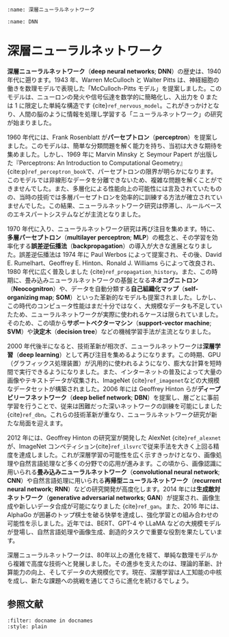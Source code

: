 ```{index} し 深層ニューラルネットワーク
:name: 深層ニューラルネットワーク
```

```{index} DNN
:name: DNN
```


# 深層ニューラルネットワーク


**深層ニューラルネットワーク**（**deep neural networks**; **DNN**）の歴史は、1940 年代に遡ります。1943 年、Warren McCulloch と Walter Pitts は、神経細胞の働きを数理モデルで表現した「McCulloch-Pitts モデル」を提案しました。このモデルは、ニューロンの発火や信号伝達を数学的に簡略化し、入出力を 0 または 1 に限定した単純な構造です {cite}`ref_nervous_model`。これがきっかけとなり、人間の脳のように情報を処理し学習する「ニューラルネットワーク」の研究が始まりました。

1960 年代には、Frank Rosenblatt が**パーセプトロン**（**perceptron**）を提案しました。このモデルは、簡単な分類問題を解く能力を持ち、当初は大きな期待を集めました。しかし、1969 年に Marvin Minsky と Seymour Papert が出版した『Perceptrons: An Introduction to Computational Geometry』{cite:p}`ref_perceptron_book`で、パーセプトロンの限界が明らかになります。このモデルでは非線形なデータを分離できないため、複雑な問題を解くことができませんでした。また、多層化による性能向上の可能性には言及されていたものの、当時の技術では多層パーセプトロンを効率的に訓練する方法が確立されていませんでした。この結果、ニューラルネットワーク研究は停滞し、ルールベースのエキスパートシステムなどが主流となりました。

1970 年代に入り、ニューラルネットワーク研究は再び注目を集めます。特に、**多層パーセプトロン**（**multilayer perceptron**; **MLP**）の概念と、その学習を効率化する**誤差逆伝播法**（**backpropagation**）の導入が大きな進展となりました。誤差逆伝播法は 1974 年に Paul Werbos によって提案され、その後、David E. Rumelhart、Geoffrey E. Hinton、Ronald J. Williams らによって改良され、1980 年代に広く普及しました {cite}`ref_propagation_history`。また、この時期に、畳み込みニューラルネットワークの基盤となる**ネオコグニトロン**（**Neocognitron**）や、データを自動分類する**自己組織化マップ**（**self-organizing map**; **SOM**）といった革新的なモデルも提案されました。しかし、この時代のコンピュータ性能はまだ十分ではなく、大規模なデータも不足していたため、ニューラルネットワークが実際に使われるケースは限られていました。そのため、この頃から**サポートベクターマシン**（**support-vector machine**; **SVM**）や**決定木**（**decision tree**）などの機械学習手法が主流となりました。

2000 年代後半になると、技術革新が相次ぎ、ニューラルネットワークは**深層学習**（**deep learning**）として再び注目を集めるようになります。この時期、GPU（グラフィックス処理装置）が汎用的に使われるようになり、膨大な計算を短時間で実行できるようになりました。また、インターネットの普及によって大量の画像やテキストデータが収集され、ImageNet {cite}`ref_imagenet`などの大規模なデータセットが構築されました。2006 年には Geoffrey Hinton らが**ディープビリーフネットワーク**（**deep belief network**; **DBN**）を提案し、層ごとに事前学習を行うことで、従来は困難だった深いネットワークの訓練を可能にしました{cite}`ref_dbn`。これらの技術革新が重なり、ニューラルネットワーク研究が新たな局面を迎えます。

2012 年には、Geoffrey Hinton の研究室が開発した AlexNet {cite}`ref_alexnet` が、ImageNet コンペティション{cite}`ref_ilsvrc`で従来手法を大きく上回る精度を達成しました。これが深層学習の可能性を広く示すきっかけとなり、画像処理や自然言語処理など多くの分野での応用が進みます。この頃から、画像認識に用いられる**畳み込みニューラルネットワーク**（**convolutional neural network**; **CNN**）や自然言語処理に用いられる**再帰型ニューラルネットワーク**（**recurrent neural network**; **RNN**）などの研究開発が高度化します。2014 年には**生成敵対ネットワーク**（**generative adversarial networks**; **GAN**）が提案され、画像生成や新しいデータ合成が可能になりました {cite}`ref_gan`。また、2016 年には、AlphaGo が囲碁のトップ棋士を破る快挙を達成し、強化学習との組み合わせの可能性を示しました。近年では、BERT、GPT-4 や LLaMA などの大規模モデルが登場し、自然言語処理や画像生成、創造的タスクで重要な役割を果たしています。

深層ニューラルネットワークは、80年以上の進化を経て、単純な数理モデルから複雑で高度な技術へと発展しました。その進歩を支えたのは、理論的革新、計算能力の向上、そしてデータの大規模化です。現在、深層学習は人工知能の中核を成し、新たな課題への挑戦を通じてさらに進化を続けるでしょう。


## 参照文献

```{bibliography} ../references.bib
:filter: docname in docnames
:style: plain
```

